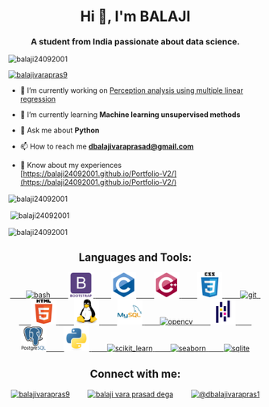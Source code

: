 <h1 align="center">Hi 👋, I'm BALAJI</h1>
<h3 align="center">A student from India passionate about data science.</h3>

<p align="left"> <img src="https://komarev.com/ghpvc/?username=balaji24092001&label=Profile%20views&color=0e75b6&style=flat" alt="balaji24092001" /> </p>

<p align="left"> <a href="https://twitter.com/balajivarapras9" target="blank"><img src="https://img.shields.io/twitter/follow/balajivarapras9?logo=twitter&style=for-the-badge" alt="balajivarapras9" /></a> </p>

- 🔭 I’m currently working on [Perception analysis using multiple linear regression](https://github.com/BALAJI24092001/Student-Perception-Analysis)

- 🌱 I’m currently learning **Machine learning unsupervised methods**

- 💬 Ask me about **Python**

- 📫 How to reach me **dbalajivaraprasad@gmail.com**

- 📄 Know about my experiences [https://balaji24092001.github.io/Portfolio-V2/](https://balaji24092001.github.io/Portfolio-V2/)



<p><img align="center" height='200' src="https://github-readme-stats.vercel.app/api/top-langs?username=balaji24092001&show_icons=true&locale=en&layout=compact" alt="balaji24092001" /></p>

<p>&nbsp;<img align="center" height='200' src="https://github-readme-stats.vercel.app/api?username=balaji24092001&show_icons=true&locale=en" alt="balaji24092001" /></p>

<p><img align="center" height='200' src="https://github-readme-streak-stats.herokuapp.com/?user=balaji24092001&" alt="balaji24092001" /></p>



<h2 align="center">Languages and Tools:</h2>
<p align="center"> <a href="https://www.gnu.org/software/bash/" target="_blank" rel="noreferrer"> &nbsp &nbsp &nbsp &nbsp <img src="https://www.vectorlogo.zone/logos/gnu_bash/gnu_bash-icon.svg" alt="bash" width="50" height=""50> </a> <a href="https://getbootstrap.com" target="_blank" rel="noreferrer"> &nbsp &nbsp &nbsp &nbsp <img src="https://raw.githubusercontent.com/devicons/devicon/master/icons/bootstrap/bootstrap-plain-wordmark.svg" alt="bootstrap" width="50" height="50"/> </a> <a href="https://www.cprogramming.com/" target="_blank" rel="noreferrer"> &nbsp &nbsp &nbsp &nbsp <img src="https://raw.githubusercontent.com/devicons/devicon/master/icons/c/c-original.svg" alt="c" width="50" height="50"/> </a> <a href="https://www.w3schools.com/cpp/" target="_blank" rel="noreferrer"> &nbsp &nbsp &nbsp &nbsp <img src="https://raw.githubusercontent.com/devicons/devicon/master/icons/cplusplus/cplusplus-original.svg" alt="cplusplus" width="50" height="50"/> </a> <a href="https://www.w3schools.com/css/" target="_blank" rel="noreferrer"> &nbsp &nbsp &nbsp &nbsp <img src="https://raw.githubusercontent.com/devicons/devicon/master/icons/css3/css3-original-wordmark.svg" alt="css3" width="50" height="50"/> </a> <a href="https://git-scm.com/" target="_blank" rel="noreferrer"> &nbsp &nbsp &nbsp &nbsp <img src="https://www.vectorlogo.zone/logos/git-scm/git-scm-icon.svg" alt="git" width="50" height="50"/> </a> <a href="https://www.w3.org/html/" target="_blank" rel="noreferrer"> &nbsp &nbsp &nbsp &nbsp <img src="https://raw.githubusercontent.com/devicons/devicon/master/icons/html5/html5-original-wordmark.svg" alt="html5" width="50" height="50"/> </a> <a href="https://www.linux.org/" target="_blank" rel="noreferrer"> &nbsp &nbsp &nbsp &nbsp <img src="https://raw.githubusercontent.com/devicons/devicon/master/icons/linux/linux-original.svg" alt="linux" width="50" height="50"/> </a> <a href="https://www.mysql.com/" target="_blank" rel="noreferrer"> &nbsp &nbsp &nbsp &nbsp <img src="https://raw.githubusercontent.com/devicons/devicon/master/icons/mysql/mysql-original-wordmark.svg" alt="mysql" width="50" height="50"/> </a> <a href="https://opencv.org/" target="_blank" rel="noreferrer"> &nbsp &nbsp &nbsp &nbsp <img src="https://www.vectorlogo.zone/logos/opencv/opencv-icon.svg" alt="opencv" width="50" height="50"/> </a> <a href="https://pandas.pydata.org/" target="_blank" rel="noreferrer"> &nbsp &nbsp &nbsp &nbsp <img src="https://raw.githubusercontent.com/devicons/devicon/2ae2a900d2f041da66e950e4d48052658d850630/icons/pandas/pandas-original.svg" alt="pandas" width="50" height="50"/> </a> <a href="https://www.postgresql.org" target="_blank" rel="noreferrer"> &nbsp &nbsp &nbsp &nbsp <img src="https://raw.githubusercontent.com/devicons/devicon/master/icons/postgresql/postgresql-original-wordmark.svg" alt="postgresql" width="50" height="50"/> </a> <a href="https://www.python.org" target="_blank" rel="noreferrer"> &nbsp &nbsp &nbsp &nbsp <img src="https://raw.githubusercontent.com/devicons/devicon/master/icons/python/python-original.svg" alt="python" width="50" height="50"/> </a> <a href="https://scikit-learn.org/" target="_blank" rel="noreferrer"> &nbsp &nbsp &nbsp &nbsp <img src="https://upload.wikimedia.org/wikipedia/commons/0/05/Scikit_learn_logo_small.svg" alt="scikit_learn" width="50" height="50"/> </a> <a href="https://seaborn.pydata.org/" target="_blank" rel="noreferrer"> &nbsp &nbsp &nbsp &nbsp <img src="https://seaborn.pydata.org/_images/logo-mark-lightbg.svg" alt="seaborn" width="50" height="50"/> </a> <a href="https://www.sqlite.org/" target="_blank" rel="noreferrer"> &nbsp &nbsp &nbsp &nbsp <img src="https://www.vectorlogo.zone/logos/sqlite/sqlite-icon.svg" alt="sqlite" width="50" height="50"/> </a> </p>



<h2 align="center">Connect with me:</h2>
<p align="center">
<a href="https://twitter.com/balajivarapras9" target="blank"><img align="center" src="https://raw.githubusercontent.com/rahuldkjain/github-profile-readme-generator/master/src/images/icons/Social/twitter.svg" alt="balajivarapras9" height="50" width="50" /></a> &nbsp &nbsp &nbsp &nbsp
<a href="https://linkedin.com/in/balaji vara prasad dega" target="blank"><img align="center" src="https://raw.githubusercontent.com/rahuldkjain/github-profile-readme-generator/master/src/images/icons/Social/linked-in-alt.svg" alt="balaji vara prasad dega" height="50" width="50" /></a> &nbsp &nbsp &nbsp &nbsp
<a href="https://www.hackerearth.com/@dbalajivarapras1" target="blank"><img align="center" src="https://raw.githubusercontent.com/rahuldkjain/github-profile-readme-generator/master/src/images/icons/Social/hackerearth.svg" alt="@dbalajivarapras1" height="50" width="50" /></a>
</p>
